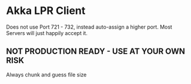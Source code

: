 # Akka LPR Client

Does not use Port 721 - 732, instead auto-assign a higher port. Most Servers will just happily accept it.

## NOT PRODUCTION READY - USE AT YOUR OWN RISK

Always chunk and guess file size